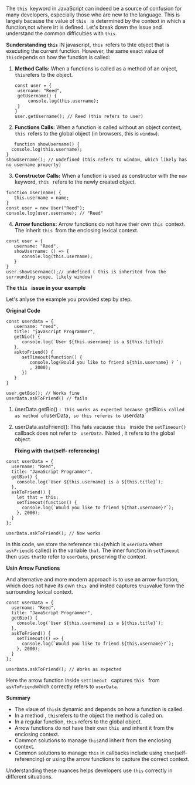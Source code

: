 The `this `keyword in JavaScript can indeed be a source of confusion for many developers, especially those who are new to the language. This is largely bacause the value of `this ` is determined by the context in which a function,not where irt is defined. Let's break down the issue and understand the common difficulties with `this`.

**Sunderstanding `this`**
IN javascript, `this `refers to thte object that is executing the current function. However, the same exact value of `this`depends on how the function is called:
1. **Method Calls:** When a functions is called as a method of an onject, `this`refers to the object.
   
   ```
   const user = {
    username: "Reed",
    getUsername() {
        console.log(this.username);
    }
   }
   user.getUsername(); // Reed (this refers to user) 
   ``` 

2. **Functions Calls:** When a function is called without an object context, `this `refers to the global object (in browsers, this is ` window `).
```
   function showUsername() {
  console.log(this.username);
}
showUsername(); // undefined (this refers to window, which likely has no username property)
```
3. **Constructor Calls:** When a function is used as constructor with the `new `keyword, `this ` refers to the newly created object. 

```
function User(name) {
   this.username = name;
}
const user = new User("Reed");
console.log(user.username); // "Reed"
```

4. **Arrow functions:** Arrow functions do not have their own `this `context. The inherit `this `from the enclosing lexical context.

```
const user = {
   username: "Reed",
   showUsername: () => {
      console.log(this.username);
   }
}
user.showUsername();// undefined ( this is inherited from the surrounding scope, likely window)
```

**The `this ` issue in your example**

Let's anlyse the example you provided step by step.

**Original Code**
```
const userdata = {
   username: "reed",
   title: "javascript Programmer",
   getNio() {
      console.log(`User ${this.username} is a ${this.title})
   },
   asktoFriend() {
      setTimeout(function() {
         console.log(ẁould you like to friend ${this.username} ? `;
         , 2000);
      })
   }
}

user.getBio(); // Works fine
userData.askToFriend() // fails
```
1. ùserData.getBio() `: This works as expected because `getBio` is called as method of `userData`, so this referes to `userdata`
2. userData.astoFriend(): This fails vacause `this ` inside the `setTimeour() ` callback does not refer to ` userData`. INsted , it refers to the global object. 
   
   **Fixing with `that`(self- referencing)**
```
const userData = { 
  username: "Reed",
  title: "JavaScript Programmer",
  getBio() {
    console.log(`User ${this.username} is a ${this.title}`);
  },
  askToFriend() {
    let that = this;
    setTimeout(function() {
      console.log(`Would you like to friend ${that.username}?`);   
    }, 2000);  
  } 
};

userData.askToFriend(); // Now works
```
in this code, we store the reference `this`(which is `userData` when `askFriend`is called) in the variable `that`. The inner function in `setTimeout `then uses `that`to refer to `userData`, preserving the context.

**Usin Arrow Functions**

And alternative and more modern approach is to use an arrow function, which does not have its own `this `and insted captures `this`value form the surrounding lexical context. 

```
const userData = { 
  username: "Reed",
  title: "JavaScript Programmer",
  getBio() {
    console.log(`User ${this.username} is a ${this.title}`);
  },
  askToFriend() {
    setTimeout(() => {
      console.log(`Would you like to friend ${this.username}?`);   
    }, 2000);  
  } 
};

userData.askToFriend(); // Works as expected
```
Here the arrow function inside `setTimeout ` captures `this ` from `askToFriend`which correctly refers to `userData`.

**Summary**
- The vlaue of `this`is dynamic and depends on how a function is called.
- In a method , `this`refers to the object the method is called on.
- In a regular function, `this` refers to the global object.
- Arrow functions do not have their own `this `and inherit it from the enclosing context.
- Common solutions to manage `this`and inherit from the enclosing context.
- Common solutions to manage `this` in callbacks include using `that`(self-referencing) or using the arrow functions to capture the correct context.

Understanding these nuances helps developers use `this` correctly in different situations.